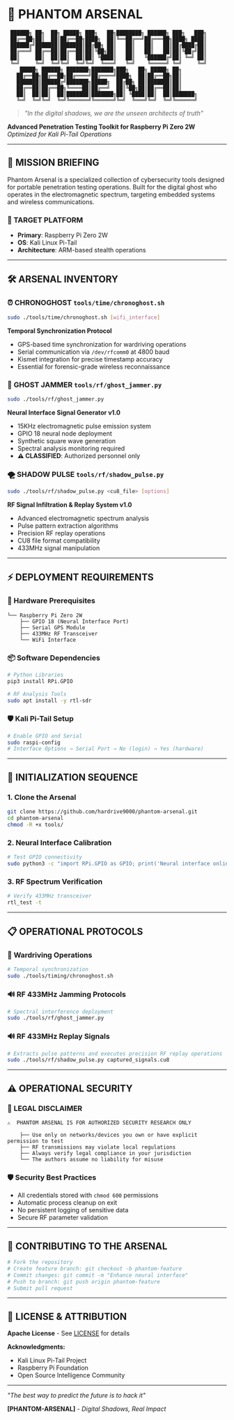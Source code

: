 # 👻 PHANTOM ARSENAL

```
 ██████╗ ██╗  ██╗ █████╗ ███╗   ██╗████████╗ ██████╗ ███╗   ███╗
 ██╔══██╗██║  ██║██╔══██╗████╗  ██║╚══██╔══╝██╔═══██╗████╗ ████║
 ██████╔╝███████║███████║██╔██╗ ██║   ██║   ██║   ██║██╔████╔██║
 ██╔═══╝ ██╔══██║██╔══██║██║╚██╗██║   ██║   ██║   ██║██║╚██╔╝██║
 ██║     ██║  ██║██║  ██║██║ ╚████║   ██║   ╚██████╔╝██║ ╚═╝ ██║
 ╚═╝     ╚═╝  ╚═╝╚═╝  ╚═╝╚═╝  ╚═══╝   ╚═╝    ╚═════╝ ╚═╝     ╚═╝
    █████╗ ██████╗ ███████╗███████╗███╗   ██╗ █████╗ ██╗     
   ██╔══██╗██╔══██╗██╔════╝██╔════╝████╗  ██║██╔══██╗██║     
   ███████║██████╔╝███████╗█████╗  ██╔██╗ ██║███████║██║     
   ██╔══██║██╔══██╗╚════██║██╔══╝  ██║╚██╗██║██╔══██║██║     
   ██║  ██║██║  ██║███████║███████╗██║ ╚████║██║  ██║███████╗
   ╚═╝  ╚═╝╚═╝  ╚═╝╚══════╝╚══════╝╚═╝  ╚═══╝╚═╝  ╚═╝╚══════╝
```

> *"In the digital shadows, we are the unseen architects of truth"*

**Advanced Penetration Testing Toolkit for Raspberry Pi Zero 2W**  
*Optimized for Kali Pi-Tail Operations*

---

## 🔰 MISSION BRIEFING

Phantom Arsenal is a specialized collection of cybersecurity tools designed for portable penetration testing operations. Built for the digital ghost who operates in the electromagnetic spectrum, targeting embedded systems and wireless communications.

### 🎯 TARGET PLATFORM
- **Primary**: Raspberry Pi Zero 2W
- **OS**: Kali Linux Pi-Tail
- **Architecture**: ARM-based stealth operations

---

## 🛠️ ARSENAL INVENTORY

### ⏰ **CHRONOGHOST** `tools/time/chronoghost.sh`
```bash
sudo ./tools/time/chronoghost.sh [wifi_interface]
```
**Temporal Synchronization Protocol**
- GPS-based time synchronization for wardriving operations
- Serial communication via `/dev/rfcomm0` at 4800 baud
- Kismet integration for precise timestamp accuracy
- Essential for forensic-grade wireless reconnaissance

### 📡 **GHOST JAMMER** `tools/rf/ghost_jammer.py`
```bash
sudo ./tools/rf/ghost_jammer.py
```
**Neural Interface Signal Generator v1.0**
- 15KHz electromagnetic pulse emission system
- GPIO 18 neural node deployment
- Synthetic square wave generation
- Spectral analysis monitoring required
- **⚠️ CLASSIFIED**: Authorized personnel only

### 🌪️ **SHADOW PULSE** `tools/rf/shadow_pulse.py`
```bash
sudo ./tools/rf/shadow_pulse.py <cu8_file> [options]
```
**RF Signal Infiltration & Replay System v1.0**
- Advanced electromagnetic spectrum analysis
- Pulse pattern extraction algorithms
- Precision RF replay operations
- CU8 file format compatibility
- 433MHz signal manipulation

---

## ⚡ DEPLOYMENT REQUIREMENTS

### 🔧 Hardware Prerequisites
```
└── Raspberry Pi Zero 2W
    ├── GPIO 18 (Neural Interface Port)
    ├── Serial GPS Module
    ├── 433MHz RF Transceiver
    └── WiFi Interface
```

### 📦 Software Dependencies
```bash
# Python Libraries
pip3 install RPi.GPIO

# RF Analysis Tools
sudo apt install -y rtl-sdr
```

### 🛡️ Kali Pi-Tail Setup
```bash
# Enable GPIO and Serial
sudo raspi-config
# Interface Options → Serial Port → No (login) → Yes (hardware)
```

---

## 🚀 INITIALIZATION SEQUENCE

### 1. **Clone the Arsenal**
```bash
git clone https://github.com/hardrive9000/phantom-arsenal.git
cd phantom-arsenal
chmod -R +x tools/
```

### 2. **Neural Interface Calibration**
```bash
# Test GPIO connectivity
sudo python3 -c "import RPi.GPIO as GPIO; print('Neural interface online')"
```

### 3. **RF Spectrum Verification**
```bash
# Verify 433MHz transceiver
rtl_test -t
```

---

## 📋 OPERATIONAL PROTOCOLS

### 🎯 **Wardriving Operations**
```bash
# Temporal synchronization
sudo ./tools/timing/chronoghost.sh
```

### 🔊 **RF 433MHz Jamming Protocols**
```bash
# Spectral interference deployment
sudo ./tools/rf/ghost_jammer.py
```

### 🔊 **RF 433MHz Replay Signals**
```bash
# Extracts pulse patterns and executes precision RF replay operations
sudo ./tools/rf/shadow_pulse.py captured_signals.cu8
```

---

## ⚠️ OPERATIONAL SECURITY

### 🚨 **LEGAL DISCLAIMER**
```
⚠️  PHANTOM ARSENAL IS FOR AUTHORIZED SECURITY RESEARCH ONLY
    
    ├── Use only on networks/devices you own or have explicit permission to test
    ├── RF transmissions may violate local regulations
    ├── Always verify legal compliance in your jurisdiction
    └── The authors assume no liability for misuse
```

### 🛡️ **Security Best Practices**
- All credentials stored with `chmod 600` permissions
- Automatic process cleanup on exit
- No persistent logging of sensitive data
- Secure RF parameter validation

---

## 🤝 CONTRIBUTING TO THE ARSENAL

```bash
# Fork the repository
# Create feature branch: git checkout -b phantom-feature
# Commit changes: git commit -m "Enhance neural interface"
# Push to branch: git push origin phantom-feature
# Submit pull request
```

---

## 📜 LICENSE & ATTRIBUTION

**Apache License** - See [LICENSE](LICENSE) for details

**Acknowledgments:**
- Kali Linux Pi-Tail Project
- Raspberry Pi Foundation
- Open Source Intelligence Community

---

*"The best way to predict the future is to hack it"*

**[PHANTOM-ARSENAL]** - *Digital Shadows, Real Impact*